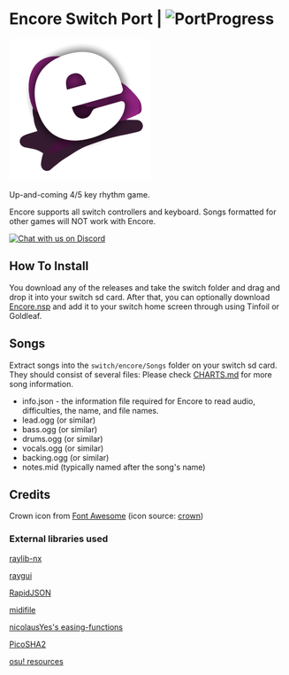 # Encore Switch Port | ![PortProgress](https://geps.dev/progress/3)

[![Encore for PC](icon.jpg)](https://github.com/Encore-Developers/Encore)

Up-and-coming 4/5 key rhythm game.

Encore supports all switch controllers and keyboard. Songs formatted for other games will NOT work with Encore.

[![Chat with us on Discord](https://cdn.jsdelivr.net/npm/@intergrav/devins-badges@3/assets/cozy/social/discord-plural_vector.svg)](https://discord.gg/GhkgVUAC9v)

## How To Install
You download any of the releases and take the switch folder and drag and drop it into your switch sd card. After that, you can optionally download [Encore.nsp](https://github.com/JaydenzKoci/encore-switch-port/raw/refs/heads/main/Encore.nsp) and add it to your switch home screen through using Tinfoil or Goldleaf.

## Songs

Extract songs into the `switch/encore/Songs` folder on your switch sd card. They should consist of several files:
Please check [CHARTS.md](https://github.com/Encore-Developers/Encore/blob/main/CHARTS.md) for more song information.
- info.json - the information file required for Encore to read audio, difficulties, the name, and file names.
- lead.ogg (or similar)
- bass.ogg (or similar)
- drums.ogg (or similar)
- vocals.ogg (or similar)
- backing.ogg (or similar)
- notes.mid (typically named after the song's name)

## Credits    
Crown icon from [Font Awesome](https://fontawesome.com/) (icon source: [crown](https://fontawesome.com/icons/crown?f=classic&s=solid))

### External libraries used
[raylib-nx](https://github.com/luizpestana/raylib-nx)

[raygui](https://github.com/raysan5/raygui)

[RapidJSON](https://github.com/Tencent/rapidjson)

[midifile](https://github.com/craigsapp/midifile)

[nicolausYes's easing-functions](https://github.com/nicolausYes/easing-functions)

[PicoSHA2](https://github.com/okdshin/PicoSHA2)

[osu! resources](https://github.com/ppy/osu-resources/)
